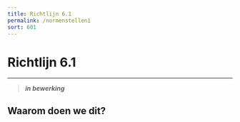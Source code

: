 ```yaml
---
title: Richtlijn 6.1 
permalink: /normenstellen1
sort: 601
---
```


# Richtlijn 6.1 
----------------

> _**in bewerking**_


## Waarom doen we dit?

